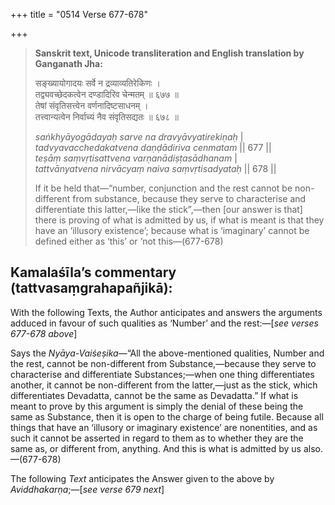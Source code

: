 +++
title = "0514 Verse 677-678"

+++
> **Sanskrit text, Unicode transliteration and English translation by Ganganath Jha:** 
>
> सङ्ख्यायोगादयः सर्वे न द्रव्याव्यतिरेकिणः ।  
> तद्व्यवच्छेदकत्वेन दण्डादिरिव चेन्मतम् ॥ ६७७ ॥  
> तेषां संवृतिसत्त्वेन वर्णनादिष्टसाधनम् ।  
> तत्त्वान्यत्वेन निर्वाच्यं नैव संवृतिसद्यतः ॥ ६७८ ॥ 
>
> *saṅkhyāyogādayaḥ sarve na dravyāvyatirekiṇaḥ* \|  
> *tadvyavacchedakatvena daṇḍādiriva cenmatam* \|\| 677 \|\|  
> *teṣāṃ saṃvṛtisattvena varṇanādiṣṭasādhanam* \|  
> *tattvānyatvena nirvācyaṃ naiva saṃvṛtisadyataḥ* \|\| 678 \|\| 
>
> If it be held that—“number, conjunction and the rest cannot be non-different from substance, because they serve to characterise and differentiate this latter,—like the stick”,—then [our answer is that] there is proving of what is admitted by us, if what is meant is that they have an ‘illusory existence’; because what is ‘imaginary’ cannot be defined either as ‘this’ or ‘not this—(677-678)



## Kamalaśīla’s commentary (tattvasaṃgrahapañjikā):

With the following Texts, the Author anticipates and answers the arguments adduced in favour of such qualities as ‘Number’ and the rest:—[*see verses 677-678 above*]

Says the *Nyāya-Vaiśeṣika*—“All the above-mentioned qualities, Number and the rest, cannot be non-different from Substance,—because they serve to characterise and differentiate Substances;—when one thing differentiates another, it cannot be non-different from the latter,—just as the stick, which differentiates Devadatta, cannot be the same as Devadatta.” If what is meant to prove by this argument is simply the denial of these being the same as Substance, then it is open to the charge of being futile. Because all things that have an ‘illusory or imaginary existence’ are nonentities, and as such it cannot be asserted in regard to them as to whether they are the same as, or different from, anything. And this is what is admitted by us also.—(677-678)

The following *Text* anticipates the Answer given to the above by *Aviddhakarṇa*;—[*see verse 679 next*]


